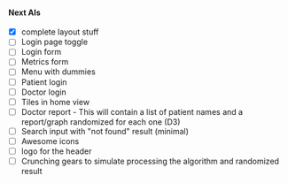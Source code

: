 
#### Next AIs

- [x] complete layout stuff
- [ ] Login page toggle
- [ ] Login form
- [ ] Metrics form
- [ ] Menu with dummies
- [ ] Patient login
- [ ] Doctor login
- [ ] Tiles in home view
- [ ] Doctor report - This will contain a list of patient names and a report/graph randomized for each one (D3)
- [ ] Search input with "not found" result (minimal)
- [ ] Awesome icons
- [ ] logo for the header
- [ ] Crunching gears to simulate processing the algorithm and randomized result
